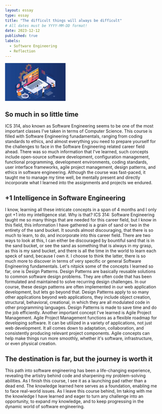 ```yaml
---
layout: essay
type: essay
title: "The difficult things will always be difficult"
# All dates must be YYYY-MM-DD format!
date: 2023-12-12
published: true
labels:
  - Software Engineering
  - Reflection
---
```


<img width="200px" class="rounded float-start pe-4" src="../img/difficulty/swe.jpg">

## So much in so little time

ICS 314, also known as Software Engineering seems to be one of the most important classes I've taken in terms of Computer Science. This course is filled with Software Engineering funadamentals, ranging from coding standards to ethics, and almost everything you need to prepare yourself for the challenges to face in the Software Engineering related career field ahead. There was so much information that I've learned, such concepts include open-source software development, configuration management, functional programming, development environments, coding standards, user interface frameworks, agile project management, design patterns, and ethics in software engineering. Although the course was fast-paced, it taught me to manage my time well, be mentally present and directly incorporate what I learned into the assignments and projects we endured.

## +1 Intelligence in Software Engineering

I know, learning all these intricate concepts in a span of 4 months and I only got +1 into my intelligence stat. Why is that? ICS 314: Software Engineering taught me so many things that are needed for this career field, but I know in this field, this information I have gathered is a grain of sand or two in the entirety of the sand bucket. It sounds almost discouraging, that there is so much to learn, to do, and incorporate into this career field. There are two ways to look at this, I can either be discouraged by bountiful sand that is in the sand bucket, or see the sand as something that is always in my grasp, as this is my sand bucket, and there is all the time in the world to learn each speck of sand, because I own it. I choose to think the latter, there is so much more to discover in terms of very specific or general Software Engineering fundamentals. Let's nitpick some of the concepts I learned so far, one is Design Patterns. Design Patterns are basically reusable solutions to common software design problems. They are often code that has been formulated and maintained to solve recurring design challenges. In our course, these design patterns are often implemented in our web application development, but lets go beyond that. Design Patterns apply to so many other applications beyond web applications, they include object creation, structural, behavioral, creational, in which they are all modulated code in other programming languages. Design Patterns is made to save time and do the job efficiently. Another important concept I've learned is Agile Project Management. Agile Project Management functions as a flexible roadmap for developing software. It can be utilized in a variety of applications, not just web development. It all comes down to adaptation, collaboration, and consistently producing relevant project components. Agile concepts can help make things run more smoothly, whether it's software, infrastructure, or even physical creation.

## The destination is far, but the journey is worth it

This path into software engineering has been a life-changing experience, revealing the artistry behind code and sharpening my problem-solving abilities. As I finish this course, I see it as a launching pad rather than a dead end. The knowledge learned here serves as a foundation, enabling me to face real-world issues. As I leave this course behind, Im taking with me the knowledge I have learned and eager to turn any challenge into an opportunity, to expand my knowledge, and to keep progressing in the dynamic world of software engineering. 
